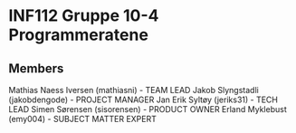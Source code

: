 # INF112 Gruppe 10-4 Programmeratene

## Members

Mathias Naess Iversen (mathiasni) - TEAM LEAD
Jakob Slyngstadli (jakobdengode) - PROJECT MANAGER
Jan Erik Syltøy (jeriks31) - TECH LEAD
Simen Sørensen (sisorensen) - PRODUCT OWNER
Erland Myklebust (emy004) - SUBJECT MATTER EXPERT
